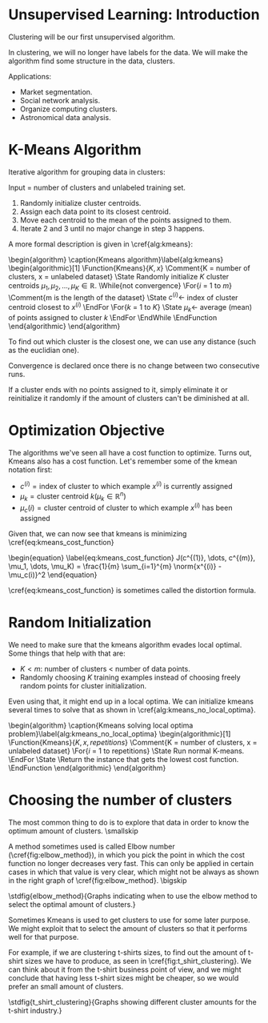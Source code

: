 # Unsupervised Learning: Introduction #
Clustering will be our first unsupervised algorithm.  

In clustering, we will no longer have labels for the data. We will make the algorithm find some structure in the data, clusters.

Applications: 

* Market segmentation.
* Social network analysis.
* Organize computing clusters.
* Astronomical data analysis.


# K-Means Algorithm #
Iterative algorithm for grouping data in clusters:

Input = number of clusters and unlabeled training set.

1. Randomly initialize cluster centroids.
2. Assign each data point to its closest centroid.
3. Move each centroid to the mean of the points assigned to them.
4. Iterate 2 and 3 until no major change in step 3 happens.

A more formal description is given in \cref{alg:kmeans}:

\begin{algorithm}
\caption{Kmeans algorithm}\label{alg:kmeans}
\begin{algorithmic}[1]
\Function{Kmeans}{$K, x$} \Comment{K = number of clusters, x = unlabeled dataset}
    \State Randomly initialize $K$ cluster centroids $\mu_1, \mu_2, ... , \mu_K \in \mathbb{R}$.
    \While{not convergence}
        \For{$i$ = 1 to $m$} \Comment{m is the length of the dataset}
            \State $c^{(i)} \gets$ index of cluster centroid closest to $x^{(i)}$
        \EndFor 
        \For{$k$ = 1 to $K$} 
            \State $\mu_k \gets$ average (mean) of points assigned to cluster $k$
        \EndFor
    \EndWhile
\EndFunction
\end{algorithmic}
\end{algorithm}

To find out which cluster is the closest one, we can use any distance (such as the euclidian one).

Convergence is declared once there is no change between two consecutive runs.

If a cluster ends with no points assigned to it, simply eliminate it or reinitialize it randomly if the amount of clusters can't be diminished at all.


# Optimization Objective #
The algorithms we've seen all have a cost function to optimize. Turns out, Kmeans also has a cost function. Let's remember some of the kmean notation first:

* $c^{(i)} = \text{index of cluster to which example } x^{(i)} \text{ is currently assigned}$
* $\mu_k = \text{cluster centroid  } k (\mu_k \in \mathbb{R}^n)$
* $\mu_c(i) = \text{cluster centroid of cluster to which example  } x^{(i)} \text{  has been assigned}$

Given that, we can now see that kmeans is minimizing \cref{eq:kmeans_cost_function}

\begin{equation} \label{eq:kmeans_cost_function}
J(c^{(1)}, \dots, c^{(m)}, \mu_1, \dots, \mu_K) = \frac{1}{m} \sum_{i=1}^{m} \norm{x^{(i)} - \mu_c(i)}^2
\end{equation}

\cref{eq:kmeans_cost_function} is sometimes called the distortion formula.


# Random Initialization #
We need to make sure that the kmeans algorithm evades local optimal. Some things that help with that are:

* $K < m$: number of clusters < number of data points.
* Randomly choosing $K$ training examples instead of choosing freely random points for cluster initialization.

Even using that, it might end up in a local optima. We can initialize kmeans several times to solve that as shown in \cref{alg:kmeans_no_local_optima}.

\begin{algorithm}
\caption{Kmeans solving local optima problem}\label{alg:kmeans_no_local_optima}
\begin{algorithmic}[1]
\Function{Kmeans}{$K, x, repetitions$} \Comment{K = number of clusters, x = unlabeled dataset}
    \For{$i$ = 1 to repetitions}
        \State Run normal K-means.
    \EndFor
    \State \Return the instance that gets the lowest cost function.
\EndFunction
\end{algorithmic}
\end{algorithm}


# Choosing the number of clusters #
The most common thing to do is to explore that data in order to know the optimum amount of clusters. \smallskip

A method sometimes used is called Elbow number (\cref{fig:elbow_method}), in which you pick the point in which the cost function no longer decreases very fast. This can only be applied in certain cases in which that value is very clear, which might not be always as shown in the right graph of \cref{fig:elbow_method}. \bigskip

\stdfig{elbow_method}{Graphs indicating when to use the elbow method to select the optimal amount of clusters.}

Sometimes Kmeans is used to get clusters to use for some later purpose. We might exploit that to select the amount of clusters so that it performs well for that purpose.

For example, if we are clustering t-shirts sizes, to find out the amount of t-shirt sizes we have to produce, as seen in \cref{fig:t_shirt_clustering}. We can think about it from the t-shirt business point of view, and we might conclude that having less t-shirt sizes might be cheaper, so we would prefer an small amount of clusters.

\stdfig{t_shirt_clustering}{Graphs showing different cluster amounts for the t-shirt industry.}
    
